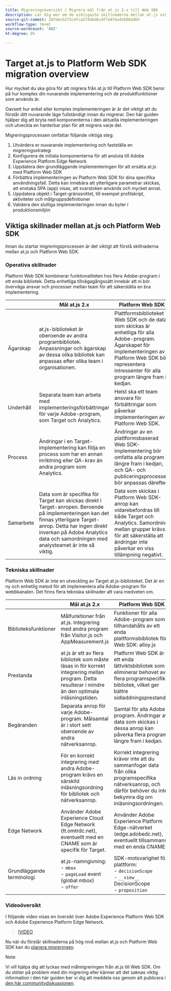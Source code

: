```yaml
---
title: Migreringsöversikt | Migrera mål från at.js 2.x till Web SDK
description: Lär dig mer om de viktigaste skillnaderna mellan at.js och Platform Web SDK och hur du planerar din migrering.=
source-git-commit: 287ebcb275c4fca574dbd6cdf7e07ba4268bddb5
workflow-type: tm+mt
source-wordcount: '802'
ht-degree: 0%

---
```


# Target at.js to Platform Web SDK migration overview

Hur mycket du ska göra för att migrera från at.js till Platform Web SDK beror på hur komplex din nuvarande implementering och de produktfunktioner som används är.

Oavsett hur enkel eller komplex implementeringen är är det viktigt att du förstår ditt nuvarande läge fullständigt innan du migrerar. Den här guiden hjälper dig att bryta ned komponenterna i den aktuella implementeringen och utveckla en hanterbar plan för att migrera varje del.

Migreringsprocessen omfattar följande viktiga steg:

1. Utvärdera er nuvarande implementering och fastställa en migreringsstrategi
1. Konfigurera de initiala komponenterna för att ansluta till Adobe Experience Platform Edge Network
1. Uppdatera den grundläggande implementeringen för att ersätta at.js med Platform Web SDK
1. Förbättra implementeringen av Platform Web SDK för dina specifika användningsfall. Detta kan innebära att ytterligare parametrar skickas, att enstaka SPA (app) visas, att svarstoken används och mycket annat.
1. Uppdatera objekt i Target-gränssnittet, till exempel profilskript, aktiviteter och målgruppsdefinitioner
1. Validera den slutliga implementeringen innan du byter i produktionsmiljön

## Viktiga skillnader mellan at.js och Platform Web SDK

Innan du startar migreringsprocessen är det viktigt att förstå skillnaderna mellan at.js och Platform Web SDK.

### Operativa skillnader

Platform Web SDK kombinerar funktionaliteten hos flera Adobe-program i ett enda bibliotek. Detta enhetliga tillvägagångssätt innebär att ni bör överväga ansvar och processer mellan team för att säkerställa en bra implementering.

|  | Mål at.js 2.x | Platform Web SDK |
|---|---|---|
| Ägarskap | at.js-biblioteket är oberoende av andra programbibliotek. Anpassningar och ägarskap av dessa olika bibliotek kan anpassas efter olika team i organisationen. | Plattformsbiblioteket Web SDK och de data som skickas är enhetliga för alla Adobe-program. Ägarskapet för implementeringen av Platform Web SDK bör representera intressenter för alla program längre fram i kedjan. |
| Underhåll | Separata team kan arbeta med implementeringsförbättringar för varje Adobe-program, som Target och Analytics. | Helst ska ett team ansvara för förbättringar som påverkar implementeringen av Platform Web SDK. |
| Process | Ändringar i en Target-implementering kan följa en process som har en annan inriktning eller QA-krav än andra program som Analytics. | Ändringar av en plattformsbaserad Web SDK-implementering bör omfatta alla program längre fram i kedjan, och QA- och publiceringsprocessen bör anpassas därefter. |
| Samarbete | Data som är specifika för Target kan skickas direkt i Target-anropen. Beroende på implementeringen kan det finnas ytterligare Target-anrop. Detta har ingen direkt inverkan på Adobe Analytics data och samordningen med analysteamet är inte så viktig. | Data som skickas i Platform Web SDK-anrop kan vidarebefordras till både Target och Analytics. Samordning mellan grupper krävs för att säkerställa att ändringar inte påverkar en viss tillämpning negativt. |

### Tekniska skillnader

Platform Web SDK är inte en utveckling av Target at.js-biblioteket. Det är en ny och enhetlig metod för att implementera alla Adobe-program för webbkanalen. Det finns flera tekniska skillnader att vara medveten om.

|  | Mål at.js 2.x | Platform Web SDK |
|---|---|---|
| Biblioteksfunktioner | Målfunktioner från at.js. Integrering med andra program från Visitor.js och AppMeasurement.js | Funktioner för alla Adobe-program som tillhandahålls av ett enda plattformsbibliotek för Web SDK: alloy.js |
| Prestanda | at.js är ett av flera bibliotek som måste läsas in för korrekt integrering mellan program. Detta resulterar i mindre än den optimala inläsningstiden. | Platform Web SDK är ett enda lättviktsbibliotek som eliminerar behovet av flera programspecifika bibliotek, vilket ger bättre sidladdningsprestanda. |
| Begäranden | Separata anrop för varje Adobe-program. Målsamtal är i stort sett oberoende av andra nätverksanrop. | Samtal för alla Adobe-program. Ändringar av data som skickas i dessa anrop kan påverka flera program längre fram i kedjan. |
| Läs in ordning | För en korrekt integrering med andra Adobe-program krävs en särskild inläsningsordning för bibliotek och nätverksanrop. | Korrekt integrering kräver inte att du sammanfogar data från olika programspecifika nätverksanrop, och därför behöver du inte bekymra dig om inläsningsordningen. |
| Edge Network | Använder Adobe Experience Cloud Edge Network (tt.omtrdc.net), eventuellt med en CNAME som är specifik för Target. | Använder Adobe Experience Platform Edge-nätverket (edge.adobedc.net), eventuellt tillsammans med en enda CNAME. |
| Grundläggande terminologi | at.js-namngivning: <br> - `mbox` <br> - `pageLoad` event (global mbox) <br> - `offer` | SDK-motsvarighet för plattform: <br> - `decisionScope` <br> - `__view__` DecisionScope <br> - `proposition` |

### Videoöversikt

I följande video visas en översikt över Adobe Experience Platform Web SDK och Adobe Experience Platform Edge Network.

>[!VIDEO](https://video.tv.adobe.com/v/34141/?quality=12&learn=on)

Nu när du förstår skillnaderna på hög nivå mellan at.js och Platform Web SDK kan du [planera migreringen](plan-migration.md).

>[!NOTE]
>
>Vi vill hjälpa dig att lyckas med målmigreringen från at.js till Web SDK. Om du stöter på problem med din migrering eller känner att det saknas viktig information i den här guiden ber vi dig att meddela oss genom att publicera i [den här communitydiskussionen](https://experienceleaguecommunities.adobe.com/t5/adobe-experience-platform-data/tutorial-discussion-migrate-target-from-at-js-to-web-sdk/m-p/575587#M463).